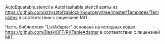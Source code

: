 AutoEquatable.stencil и AutoHashable.stencil взяты из https://github.com/krzysztofzablocki/Sourcery/tree/master/Templates/Templates в соответствии с лицензией MIT.

Часть библиотеки "ListAdapter" основана на исходных кодах https://github.com/DaskiOFF/RKTableAdapter в соответствии с лицензией MIT.
